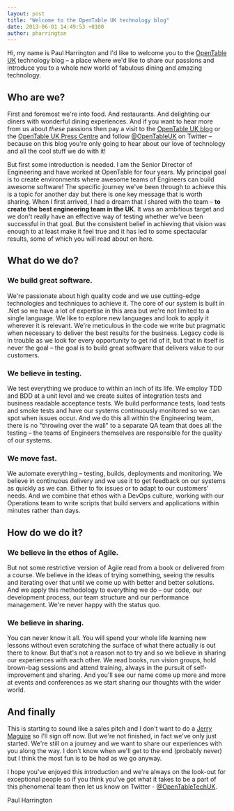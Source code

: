 ```yaml
---
layout: post
title: "Welcome to the OpenTable UK technology blog"
date: 2013-06-01 14:49:53 +0100
author: pharrington
---
```


<p>Hi, my name is Paul Harrington and I'd like to welcome you to the <a href="http://www.opentable.co.uk">OpenTable UK</a> technology blog &ndash; a place where we'd like to share our passions and introduce you to a whole new world of fabulous dining and amazing technology.</p>

<h2>Who are we?</h2>

<p>First and foremost we're into food. And restaurants. And delighting our diners with wonderful dining experiences. And if you want to hear more from us about <i>these</i> passions then pay a visit to the <a href="http://blog.opentable.co.uk">OpenTable UK blog</a> or the <a href="http://press.opentable.co.uk">OpenTable UK Press Centre</a> and follow <a href="https://twitter.com/opentableuk">@OpenTableUK</a> on Twitter &ndash; because on this blog you're only going to hear about our love of technology and all the cool stuff we do with it!

<p>But first some introduction is needed. I am the Senior Director of Engineering and have worked at OpenTable for four years. My principal goal is to create environments where awesome teams of Engineers can build awesome software! The specific journey we've been through to achieve this is a topic for another day but there is one key message that is worth sharing. When I first arrived, I had a dream that I shared with the team &ndash; <b>to create the best engineering team in the UK</b>. It was an ambitious target and we don't really have an effective way of testing whether we've been successful in that goal. But the consistent belief in achieving that vision was enough to at least make it feel true and it has led to some spectacular results, some of which you will read about on here.</p>

<h2>What do we do?</h2>

<h3>We build great software.</h3>

<p>We're passionate about high quality code and we use cutting-edge technologies and techniques to achieve it. The core of our system is built in .Net so we have a lot of expertise in this area but we're not limited to a single language. We like to explore new languages and look to apply it wherever it is relevant. We're meticulous in the code we write but pragmatic when necessary to deliver the best results for the business. Legacy code is in trouble as we look for every opportunity to get rid of it, but that in itself is never the goal &ndash; the goal is to build great software that delivers value to our customers.</p>

<h3>We believe in testing.</h3>

<p>We test everything we produce to within an inch of its life. We employ TDD and BDD at a unit level and we create suites of integration tests and business readable acceptance tests. We build performance tests, load tests and smoke tests and have our systems continuously monitored so we can spot when issues occur. And we do this all within the Engineering team, there is no "throwing over the wall" to a separate QA team that does all the testing &ndash; the teams of Engineers themselves are responsible for the quality of our systems.</p>

<h3>We move fast.</h3>

<p>We automate everything &ndash; testing, builds, deployments and monitoring. We believe in continuous delivery and we use it to get feedback on our systems as quickly as we can. Either to fix issues or to adapt to our customers' needs. And we combine that ethos with a DevOps culture, working with our Operations team to write scripts that build servers and applications within minutes rather than days.</p>

<h2>How do we do it?</h2>

<h3>We believe in the ethos of Agile.</h3>

<p>But not some restrictive version of Agile read from a book or delivered from a course. We believe in the ideas of trying something, seeing the results and iterating over that until we come up with better and better solutions. And we apply this methodology to everything we do &ndash; our code, our development process, our team structure and our performance management. We're never happy with the status quo.</p>

<h3>We believe in sharing.</h3>

<p>You can never know it all. You will spend your whole life learning new lessons without even scratching the surface of what there actually is out there to know. But that's not a reason not to try and so we believe in sharing our experiences with each other. We read books, run vision groups, hold brown-bag sessions and attend training, always in the pursuit of self-improvement and sharing. And you'll see our name come up more and more at events and conferences as we start sharing our thoughts with the wider world.</p>

<h2>And finally</h2>

<p>This is starting to sound like a sales pitch and I don't want to do a <a href="http://www.theuncool.com/films/jerry-maguire/jerrys-mission-statement/">Jerry Maguire</a> so I'll sign off now. But we're not finished, in fact we've only just started. We're still on a journey and we want to share our experiences with you along the way. I don't know when we'll get to the end (probably never) but I think the most fun is to be had as we go anyway.</p>

<p>I hope you've enjoyed this introduction and we're always on the look-out for exceptional people so if you think you've got what it takes to be a part of this phenomenal team then let us know on Twitter - <a href="https://twitter.com/opentabletechuk">@OpenTableTechUK</a>.</p>


<p>Paul Harrington</p>